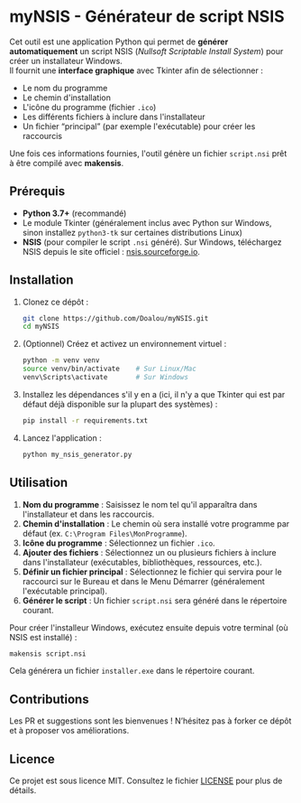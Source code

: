# myNSIS - Générateur de script NSIS

Cet outil est une application Python qui permet de **générer automatiquement** un script NSIS (_Nullsoft Scriptable Install System_) pour créer un installateur Windows.  
Il fournit une **interface graphique** avec Tkinter afin de sélectionner :

- Le nom du programme  
- Le chemin d'installation  
- L'icône du programme (fichier `.ico`)  
- Les différents fichiers à inclure dans l'installateur  
- Un fichier “principal” (par exemple l'exécutable) pour créer les raccourcis  

Une fois ces informations fournies, l'outil génère un fichier `script.nsi` prêt à être compilé avec **makensis**.

## Prérequis

- **Python 3.7+** (recommandé)  
- Le module Tkinter (généralement inclus avec Python sur Windows, sinon installez `python3-tk` sur certaines distributions Linux)  
- **NSIS** (pour compiler le script `.nsi` généré). Sur Windows, téléchargez NSIS depuis le site officiel : [nsis.sourceforge.io](https://nsis.sourceforge.io/).  

## Installation

1. Clonez ce dépôt :

   ```bash
   git clone https://github.com/Doalou/myNSIS.git
   cd myNSIS
   ```

2. (Optionnel) Créez et activez un environnement virtuel :

   ```bash
   python -m venv venv
   source venv/bin/activate    # Sur Linux/Mac
   venv\Scripts\activate       # Sur Windows
   ```

3. Installez les dépendances s'il y en a (ici, il n'y a que Tkinter qui est par défaut déjà disponible sur la plupart des systèmes) :

   ```bash
   pip install -r requirements.txt
   ```

4. Lancez l'application :

   ```bash
   python my_nsis_generator.py
   ```

## Utilisation

1. **Nom du programme** : Saisissez le nom tel qu'il apparaîtra dans l'installateur et dans les raccourcis.  
2. **Chemin d'installation** : Le chemin où sera installé votre programme par défaut (ex. `C:\Program Files\MonProgramme`).  
3. **Icône du programme** : Sélectionnez un fichier `.ico`.  
4. **Ajouter des fichiers** : Sélectionnez un ou plusieurs fichiers à inclure dans l'installateur (exécutables, bibliothèques, ressources, etc.).  
5. **Définir un fichier principal** : Sélectionnez le fichier qui servira pour le raccourci sur le Bureau et dans le Menu Démarrer (généralement l'exécutable principal).  
6. **Générer le script** : Un fichier `script.nsi` sera généré dans le répertoire courant.  

Pour créer l'installeur Windows, exécutez ensuite depuis votre terminal (où NSIS est installé) :

```bash
makensis script.nsi
```

Cela générera un fichier `installer.exe` dans le répertoire courant.

## Contributions

Les PR et suggestions sont les bienvenues ! N’hésitez pas à forker ce dépôt et à proposer vos améliorations.

## Licence

Ce projet est sous licence MIT. Consultez le fichier [LICENSE](LICENSE) pour plus de détails.
